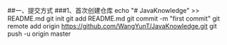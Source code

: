 ##一、提交方式
###1、首次创建仓库
echo "# JavaKnowledge" >> README.md
git init
git add README.md
git commit -m "first commit"
git remote add origin https://github.com/WangYunT/JavaKnowledge.git
git push -u origin master
